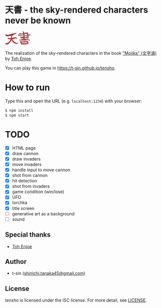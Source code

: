 # 天書 - the sky-rendered characters never be known

![tensho logo](tensho_logo.png)

The realization of the sky-rendered characters in the book ["Mojika" (文字渦)](https://www.shinchosha.co.jp/book/331162/) by [Toh Enjoe](https://github.com/EnJoeToh).

You can play this game in <https://t-sin.github.io/tensho>.

# How to run

Type this and open the URL (e.g. `localhost:1234`) with your browser:

```shell-session
$ npm install
$ npm start
```

# TODO

- [x] HTML page
- [x] draw cannon
- [x] draw invaders
- [x] move invaders
- [x] handle input to move cannon
- [x] shot from cannon
- [x] hit detection
- [x] shot from invaders
- [x] game condition (win/lose)
- [x] UFO
- [x] torchka
- [x] title screen
- [ ] generative art as a background
- [ ] sound

## Special thanks

- [Toh Enjoe](https://github.com/EnJoeToh)

## Author

- t-sin (<shinichi.tanaka45@gmail.com>)

## License

*tensho* is licensed under the ISC license. For more detail, see [LICENSE](LICENSE).
